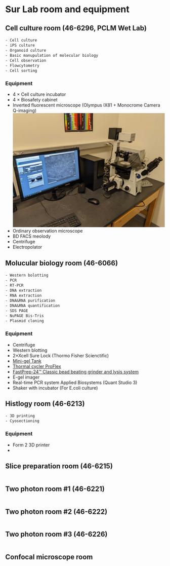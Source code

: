 # Sur Lab room and equipment

## Cell culture room (46-6296, PCLM Wet Lab)
```
- Cell culture
- iPS culture
- Organoid culture
- Basic manupulation of molecular biology
- Cell observation
- Flowcytometry
- Cell sorting
```
### Equipment

- 4 × Cell culture incubator
- 4 × Biosafety cabinet
- Inverted fluorescent microscope (Olympus IX81 + Monocrome Camera Q-imaging)
  ![](./picture/IX81.jpg)
- Ordinary observation microscope
- BD FACS meolody
- Centrifuge
- Electropolator


## Molucular biology room (46-6066)
```
- Western bolotting
- PCR
- RT-PCR
- DNA extraction
- RNA extraction
- DNA&RNA purification
- DNA&RNA quantification
- SDS PAGE
- NuPAGE Bis-Tris
- Plasmid cloning
```
### Equipment


- Centrifuge
- Western blotting
- 2×Xcell Sure Lock (Thormo Fisher Scienctific)
- [Mini-gel Tank](https://www.thermofisher.com/order/catalog/product/A25977)
- [Thormal cycler ProFlex](https://www.thermofisher.com/us/en/home/life-science/pcr/thermal-cyclers-realtime-instruments/thermal-cyclers/proflex-pcr-system.html)
- [ FastPrep-24™ Classic bead beating grinder and lysis system](https://www.mpbio.com/us/fastprep-24-classic-instrument-1-each)
- E-gel imager
- Real-time PCR system Applied Biosystems (Quant Studio 3)
- Shaker with incubator (For E.coli culture)

## Histlogy room (46-6213)

```
- 3D printing
- Cyosectioning
```
### Equipment

- Form 2 3D printer
-  
## Slice preparation room (46-6215)

```

```

## Two photon room #1 (46-6221)
```bash

```
## Two photon room #2 (46-6222)
```bash

```
## Two photon room #3 (46-6226)
```bash

```
## Confocal microscope room #
```bash

```


